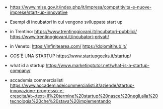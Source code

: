 * https://www.mise.gov.it/index.php/it/impresa/competitivita-e-nuove-imprese/start-up-innovative 

* Esempi di incubatori in cui vengono sviluppate start up 
 * in Trentino: https://www.trentinogiovani.it/incubatori-pubblici/ https://www.trentinogiovani.it/incubatori-privati/
 * in Veneto: https://infinitearea.com/ https://dolomitihub.it/

* COS'È UNA STARTUP https://www.startupgeeks.it/startup/
* what id a startup https://www.marketingtutor.net/what-is-a-startup-company/
* accademia commercialisti https://www.accademiadeicommercialisti.it/aziende/startup-innovazione-progresso-e-crescita/#:~:text=Il%20termine%20startup%20nasce%20negli,alla%20tecnologia%20che%20stava%20implementando
